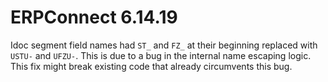 
# ERPConnect 6.14.19

Idoc segment field names had `ST_` and `FZ_` at their beginning replaced with `USTU-` and `UFZU-`. This is due to a bug in the internal name escaping logic. This fix might break existing code that already circumvents this bug. 